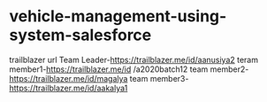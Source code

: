 # vehicle-management-using-system-salesforce
trailblazer url
Team Leader-https://trailblazer.me/id/aanusiya2
teram member1-https://trailblazer.me/id /a2020batch12
team member2-https://trailblazer.me/id/magalya
team member3-https://trailblazer.me/id/aakalya1
